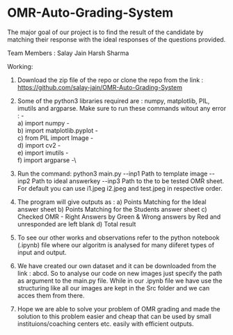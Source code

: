 # OMR-Auto-Grading-System

The major goal of our project is to find the result of the candidate by matching their response with the ideal responses of the questions provided.

Team Members : 
Salay Jain
Harsh Sharma

Working:

1) Download the zip file of the repo or clone the repo from the link : https://github.com/salay-jain/OMR-Auto-Grading-System

2) Some of the python3 libraries required are : numpy, matplotlib, PIL, imutils and argparse. Make sure to run these commands witout any error : -\
	a) import numpy -\
	b) import matplotlib.pyplot -\
	c) from PIL import Image -\
	d) import cv2 -\
	e) import imutils -\
	f) import argparse -\

3) Run the command: python3 main.py --inp1 Path to template image --inp2 Path to ideal answerkey --inp3 Path to the to be tested OMR sheet. For default you can use i1.jpeg i2.jpeg and test.jpeg in respective order.

4) The program will give outputs as : 
	a) Points Matching for the Ideal answer sheet
	b) Points Matching for the Students answer sheet
	c) Checked OMR - Right Answers by Green & Wrong answers by Red and unresponded are left blank
	d) Total result

5) To see our other works and observations refer to the python notebook (.ipynb) file where our algoritm is analysed for many diiferet types of input and output.

6) We have created our own dataset and it can be downloaded from the link : abcd. So to analyse our code on new images just specify the path as argument to the main.py file.
While in our .ipynb file we have use the structuring like all our images are kept in the Src folder and we can acces them from there.

7) Hope we are able to solve your problem of OMR grading and made the solution to this problem easier and cheap that can be used by small instituions/coaching centers etc. easily with efficient outputs.
